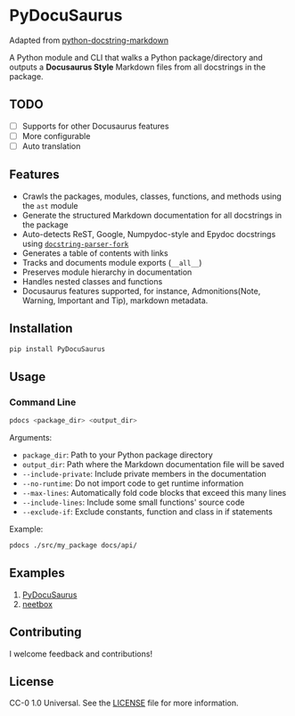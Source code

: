 # PyDocuSaurus


Adapted from [python-docstring-markdown](https://github.com/criccomini/python-docstring-markdown)

A Python module and CLI that walks a Python package/directory and outputs a **Docusaurus Style** Markdown files from all docstrings in the package.


## TODO

- [ ] Supports for other Docusaurus features
- [ ] More configurable
- [ ] Auto translation

## Features

- Crawls the packages, modules, classes, functions, and methods using the `ast` module
- Generate the structured Markdown documentation for all docstrings in the package
- Auto-detects ReST, Google, Numpydoc-style and Epydoc docstrings using [`docstring-parser-fork`](https://pypi.org/project/docstring-parser-fork/)
- Generates a table of contents with links
- Tracks and documents module exports (`__all__`)
- Preserves module hierarchy in documentation
- Handles nested classes and functions
- Docusaurus features supported, for instance, Admonitions(Note, Warning, Important and Tip), markdown metadata.

## Installation

```bash
pip install PyDocuSaurus
```

## Usage

### Command Line

```bash
pdocs <package_dir> <output_dir>
```

Arguments:
- `package_dir`: Path to your Python package directory
- `output_dir`: Path where the Markdown documentation file will be saved
- `--include-private`: Include private members in the documentation
- `--no-runtime`: Do not import code to get runtime information
- `--max-lines`: Automatically fold code blocks that exceed this many lines
- `--include-lines`: Include some small functions' source code
- `--exclude-if`: Exclude constants, function and class in if statements

Example:
```bash
pdocs ./src/my_package docs/api/
```

## Examples

1. [PyDocuSaurus](https://pydocusaurus.onism.space/docs/api/)
2. [neetbox](https://neetbox.550w.host/docs/apidocs/)


## Contributing

I welcome feedback and contributions!

## License

CC-0 1.0 Universal. See the [LICENSE](LICENSE) file for more information.
